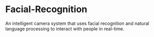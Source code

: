 # Facial-Recognition
An intelligent camera system that uses facial recognition and natural language processing to interact with people in real-time.
